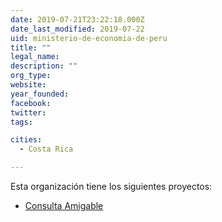 ```yaml
---
date: 2019-07-21T23:22:18.000Z
date_last_modified: 2019-07-22
uid: ministerio-de-economia-de-peru
title: ""
legal_name: 
description: ""
org_type: 
website: 
year_founded: 
facebook: 
twitter: 
tags:

cities: 
  - Costa Rica

---
```


Esta organización tiene los siguientes proyectos:

- [Consulta Amigable](/i/consulta-amigable.html)
